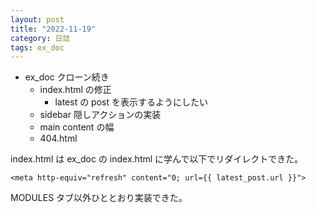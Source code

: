 ```yaml
---
layout: post
title: "2022-11-19"
category: 日誌
tags: ex_doc
---
```


- ex_doc クローン続き
  - index.html の修正
    - latest の post を表示するようにしたい
  - sidebar 隠しアクションの実装
  - main content の幅
  - 404.html

index.html は ex_doc の index.html に学んで以下でリダイレクトできた。

```
<meta http-equiv="refresh" content="0; url={{ latest_post.url }}">
```

MODULES タブ以外ひととおり実装できた。
